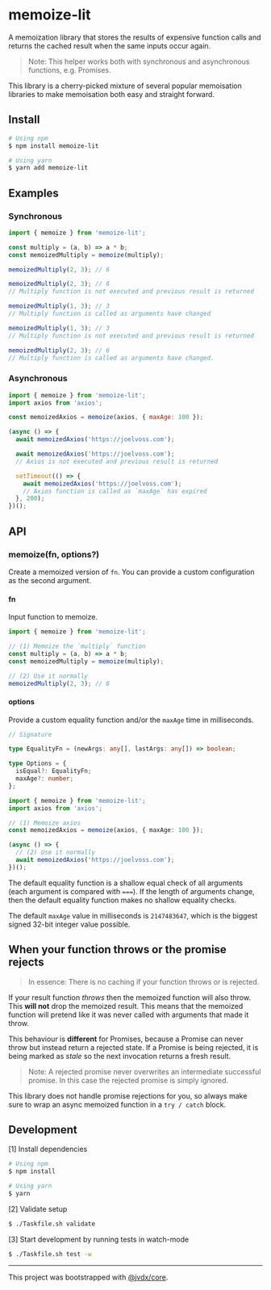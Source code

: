 # memoize-lit

A memoization library that stores the results of expensive function calls and
returns the cached result when the same inputs occur again.

> Note: This helper works both with synchronous and asynchronous functions,
> e.g. Promises.

This library is a cherry-picked mixture of several popular memoisation
libraries to make memoisation both easy and straight forward.

## Install

```bash
# Using npm
$ npm install memoize-lit

# Using yarn
$ yarn add memoize-lit
```

## Examples

### Synchronous

```js
import { memoize } from 'memoize-lit';

const multiply = (a, b) => a * b;
const memoizedMultiply = memoize(multiply);

memoizedMultiply(2, 3); // 6

memoizedMultiply(2, 3); // 6
// Multiply function is not executed and previous result is returned

memoizedMultiply(1, 3); // 3
// Multiply function is called as arguments have changed

memoizedMultiply(1, 3); // 3
// Multiply function is not executed and previous result is returned

memoizedMultiply(2, 3); // 6
// Multiply function is called as arguments have changed.
```

### Asynchronous

```js
import { memoize } from 'memoize-lit';
import axios from 'axios';

const memoizedAxios = memoize(axios, { maxAge: 100 });

(async () => {
  await memoizedAxios('https://joelvoss.com');

  await memoizedAxios('https://joelvoss.com');
  // Axios is not executed and previous result is returned

  setTimeout(() => {
    await memoizedAxios('https://joelvoss.com');
    // Axios function is called as `maxAge` has expired
  }, 200);
})();
```

## API

### memoize(fn, options?)

Create a memoized version of `fn`. You can provide a custom configuration as
the second argument.

#### fn

Input function to memoize.

```ts
import { memoize } from 'memoize-lit';

// (1) Memoize the `multiply` function
const multiply = (a, b) => a * b;
const memoizedMultiply = memoize(multiply);

// (2) Use it normally
memoizedMultiply(2, 3); // 6
```

#### options

Provide a custom equality function and/or the `maxAge` time in milliseconds.

```ts
// Signature

type EqualityFn = (newArgs: any[], lastArgs: any[]) => boolean;

type Options = {
  isEqual?: EqualityFn;
  maxAge?: number;
};
```

```ts
import { memoize } from 'memoize-lit';
import axios from 'axios';

// (1) Memoize axios
const memoizedAxios = memoize(axios, { maxAge: 100 });

(async () => {
  // (2) Use it normally
  await memoizedAxios('https://joelvoss.com');
})();
```

The default equality function is a shallow equal check of all arguments
(each argument is compared with `===`). If the length of arguments change, then
the default equality function makes no shallow equality checks.

The default `maxAge` value in milliseconds is `2147483647`, which is the
biggest signed 32-bit integer value possible.

## When your function throws or the promise rejects

> In essence: There is no caching if your function throws or is rejected.

If your result function _throws_ then the memoized function will also throw.
This **will not** drop the memoized result. This means that the memoized
function will pretend like it was never called with arguments that made it
throw.

This behaviour is **different** for Promises, because a Promise can never throw
but instead return a rejected state. If a Promise is being rejected, it is being
marked as _stale_ so the next invocation returns a fresh result.

> Note: A rejected promise never overwrites an intermediate successful promise.
> In this case the rejected promise is simply ignored.

This library does not handle promise rejections for you, so always make sure
to wrap an async memoized function in a `try / catch` block.

## Development

[1] Install dependencies

```bash
# Using npm
$ npm install

# Using yarn
$ yarn
```

[2] Validate setup

```bash
$ ./Taskfile.sh validate
```

[3] Start development by running tests in watch-mode

```bash
$ ./Taskfile.sh test -w
```

---

This project was bootstrapped with [@jvdx/core](https://github.com/joelvoss/jvdx-core).

[node+npm]: https://nodejs.org
